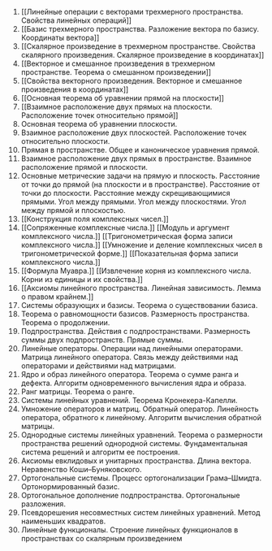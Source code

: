 1. [[Линейные операции с векторами трехмерного пространства. Свойства линейных операций]]
2. [[Базис трехмерного пространства. Разложение вектора по базису. Координаты вектора]]
3. [[Скалярное произведение в трехмерном пространстве. Свойства скалярного произведения. Скалярное произведение в координатах]]
4. [[Векторное и смешанное произведения в трехмерном пространстве. Теорема о смешанном произведении]]
5. [[Свойства векторного произведения. Векторное и смешанное произведения в координатах]]
6. [[Основная теорема об уравнении прямой на плоскости]]
7. [[Взаимное расположение двух прямых на плоскости. Расположение точек относительно прямой]]
8. Основная теорема об уравнении плоскости.
9. Взаимное расположение двух плоскостей. Расположение точек относительно плоскости.
10. Прямая в пространстве. Общее и каноническое уравнения прямой.
11. Взаимное расположение двух прямых в пространстве. Взаимное расположение прямой и плоскости.
12. Основные метрические задачи на прямую и плоскость. Расстояние от точки до прямой (на плоскости и в пространстве). Расстояние от точки до плоскости. Расстояние между скрещивающимися прямыми. Угол между прямыми. Угол между плоскостями. Угол между прямой и плоскостью.
13. [[Конструкция поля комплексных чисел.]]
14. [[Сопряженные комплексные числа.]] [[Модуль и аргумент комплексного числа.]] [[Тригонометрическая форма записи комплексного числа.]] [[Умножение и деление комплексных чисел в тригонометрической форме.]] [[Показательная форма записи комплексного числа.]]
15. [[Формула Муавра.]] [[Извлечение корня из комплексного числа. Корни из единицы и их свойства.]]
16. [[Аксиомы линейного пространства. Линейная зависимость. Лемма о правом крайнем.]]
17. Системы образующих и базисы. Теорема о существовании базиса.
18. Теорема о равномощности базисов. Размерность пространства. Теорема о продолжении.
19. Подпространства. Действия с подпространствами. Размерность суммы двух подпространств. Прямые суммы.
20. Линейные операторы. Операции над линейными операторами. Матрица линейного оператора. Связь между действиями над операторами и действиями над матрицами.
21. Ядро и образ линейного оператора. Теорема о сумме ранга и дефекта. Алгоритм одновременного вычисления ядра и образа.
22. Ранг матрицы. Теорема о ранге.
23. Системы линейных уравнений. Теорема Кронекера-Капелли.
24. Умножение операторов и матриц. Обратный оператор. Линейность оператора, обратного к линейному. Алгоритм вычисления обратной матрицы.
25. Однородные системы линейных уравнений. Теорема о размерности пространства решений однородной системы. Фундаментальная система решений и алгоритм ее построения.
26. Аксиомы евклидовых и унитарных пространства. Длина вектора. Неравенство Коши–Буняковского.
27. Ортогональные системы. Процесс ортогонализации Грама–Шмидта. Ортонормированный базис.
28. Ортогональное дополнение подпространства. Ортогональные разложения.
29. Псевдорешения несовместных систем линейных уравнений. Метод наименьших квадратов.
30. Линейные функционалы. Строение линейных функционалов в пространствах со скалярным произведением
